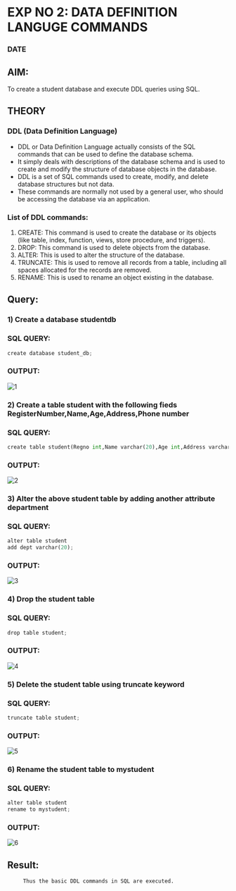 # EXP NO 2: DATA DEFINITION LANGUGE COMMANDS 
### DATE
## AIM:
To create a student database and execute DDL queries using SQL.


## THEORY
### DDL (Data Definition Language)

* DDL or Data Definition Language actually consists of the SQL commands that can be used to define the database schema.
* It simply deals with descriptions of the database schema and is used to create and modify the structure of database objects in the database.
* DDL is a set of SQL commands used to create, modify, and delete database structures but not data.
* These commands are normally not used by a general user, who should be accessing the database via an application.

 
### List of DDL commands: 
1. CREATE: This command is used to create the database or its objects (like table, index, function, views, store procedure, and triggers).
2. DROP: This command is used to delete objects from the database.
3. ALTER: This is used to alter the structure of the database.
4. TRUNCATE: This is used to remove all records from a table, including all spaces allocated for the records are removed.
5. RENAME: This is used to rename an object existing in the database.

## Query:
### 1) Create a database studentdb
### SQL QUERY:
```python
create database student_db;
```
### OUTPUT:
![1](https://github.com/Leann4468/DBMS/assets/121165979/48c4c935-32c1-4cae-b375-e68cba5d2d3c)


### 2) Create a table student with the following fieds RegisterNumber,Name,Age,Address,Phone number
### SQL QUERY: 
```python
create table student(Regno int,Name varchar(20),Age int,Address varchar(50),Phonenumber varchar(10));
```
### OUTPUT:
![2](https://github.com/Leann4468/DBMS/assets/121165979/5f248ecb-5f4c-4f71-9de8-50076e7f53b1)

### 3) Alter the above student table by adding another attribute department
### SQL QUERY: 
```python
alter table student
add dept varchar(20);
```
### OUTPUT:
![3](https://github.com/Leann4468/DBMS/assets/121165979/b669e9f2-1fc6-4e3f-9398-8dbe9d854f9e)


### 4) Drop the student table
### SQL QUERY: 
```python
drop table student;
```
### OUTPUT:
![4](https://github.com/Leann4468/DBMS/assets/121165979/7478394a-5dbe-44af-9869-9bcc014e9c35)


### 5) Delete the student table using truncate keyword
### SQL QUERY:
```python
truncate table student;
```
### OUTPUT:
![5](https://github.com/Leann4468/DBMS/assets/121165979/a16962e1-e389-4947-bb93-bd2b79e3e226)

### 6) Rename the student table to mystudent
### SQL QUERY: 
```python
alter table student
rename to mystudent;
```
### OUTPUT:
![6](https://github.com/Leann4468/DBMS/assets/121165979/47655109-2cd5-41f3-ba1c-2a704d546eea)

## Result:
         Thus the basic DDL commands in SQL are executed. 


